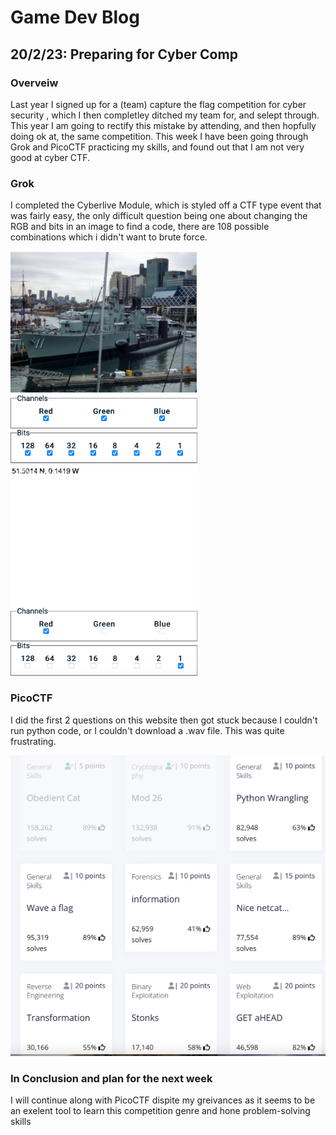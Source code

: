 # Game Dev Blog 

## 20/2/23: Preparing for Cyber Comp

### Overveiw

Last year I signed up for a (team) capture the flag competition for cyber security , which I then completley ditched my team for, and selept through. This year I am going to rectify this mistake by attending, and then hopfully doing ok at, the same competition. This week I have been going through Grok and PicoCTF practicing my skills, and found out that I am not very good at cyber CTF.

### Grok

I completed the Cyberlive Module, which is styled off a CTF type event that was fairly easy, the only difficult question being one about changing the RGB and bits in an image to find a code, there are 108 possible combinations which i didn't want to brute force.

<img src="../Images/CTF grok full.png" title="RGB ship.png" width="300"/><img src="../Images/CTF grok empty.png" title="RGB code.png" width="300"/>



### PicoCTF

I did the first 2 questions on this website then got stuck because I couldn't run python code, or I couldn't download a .wav file. This was quite frustrating.

<img src="../Images/PicoCTF no good.png" title="AAAAAAAHHHHHH.png" width="600"/>

### In Conclusion and plan for the next week

I will continue along with PicoCTF dispite my greivances as it seems to be an exelent tool to learn this competition genre and hone problem-solving skills